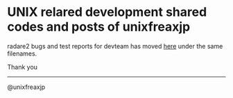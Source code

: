 # UNIX relared development shared codes and posts of unixfreaxjp

radare2 bugs and test reports for devteam has moved [here](https://github.com/unixfreaxjp/malwaremustdie/tree/master/radare2test) under the same filenames.

Thank you

---
@unixfreaxjp
